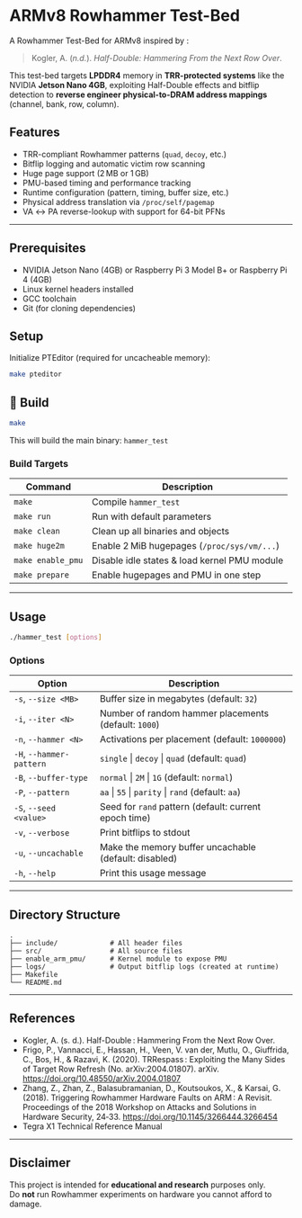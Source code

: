 # ARMv8 Rowhammer Test-Bed

A Rowhammer Test-Bed for ARMv8 inspired by :

> Kogler, A. (*n.d.*). *Half-Double: Hammering From the Next Row Over*.  

This test-bed targets **LPDDR4** memory in **TRR-protected systems** like the NVIDIA **Jetson Nano 4GB**, exploiting Half-Double effects and bitflip detection to **reverse engineer physical-to-DRAM address mappings** (channel, bank, row, column).

## Features

- TRR-compliant Rowhammer patterns (`quad`, `decoy`, etc.)
- Bitflip logging and automatic victim row scanning
- Huge page support (2 MB or 1 GB)
- PMU-based timing and performance tracking
- Runtime configuration (pattern, timing, buffer size, etc.)
- Physical address translation via `/proc/self/pagemap`
- VA ↔ PA reverse-lookup with support for 64-bit PFNs

---

## Prerequisites

- NVIDIA Jetson Nano (4GB) or Raspberry Pi 3 Model B+ or Raspberry Pi 4 (4GB)
- Linux kernel headers installed
- GCC toolchain
- Git (for cloning dependencies)

## Setup

Initialize PTEditor (required for uncacheable memory):
```sh
make pteditor
```

## 🔧 Build

```sh
make
```

This will build the main binary: `hammer_test`

### Build Targets

| Command              | Description                                    |
|----------------------|------------------------------------------------|
| `make`               | Compile `hammer_test`                          |
| `make run`           | Run with default parameters                    |
| `make clean`         | Clean up all binaries and objects              |
| `make huge2m`        | Enable 2 MiB hugepages (`/proc/sys/vm/...`)    |
| `make enable_pmu`    | Disable idle states & load kernel PMU module   |
| `make prepare`       | Enable hugepages and PMU in one step           |

---

## Usage

```sh
./hammer_test [options]
```

### Options

| Option                  | Description                                                 |
|--------------------------|-------------------------------------------------------------|
| `-s`, `--size <MB>`     | Buffer size in megabytes (default: `32`)                   |
| `-i`, `--iter <N>`      | Number of random hammer placements (default: `1000`)       |
| `-n`, `--hammer <N>`    | Activations per placement (default: `1000000`)             |
| `-H`, `--hammer-pattern`| `single` \| `decoy` \| `quad` (default: `quad`)            |
| `-B`, `--buffer-type`   | `normal` \| `2M` \| `1G` (default: `normal`)               |
| `-P`, `--pattern`       | `aa` \| `55` \| `parity` \| `rand` (default: `aa`)          |
| `-S`, `--seed <value>`  | Seed for `rand` pattern (default: current epoch time)      |
| `-v`, `--verbose`       | Print bitflips to stdout                                   |
| `-u`, `--uncachable`     | Make the memory buffer uncachable (default: disabled)         |
| `-h`, `--help`          | Print this usage message                                   |

---

## Directory Structure

```
.
├── include/             # All header files
├── src/                 # All source files
├── enable_arm_pmu/      # Kernel module to expose PMU
├── logs/                # Output bitflip logs (created at runtime)
├── Makefile
└── README.md
```

---

## References

- Kogler, A. (s. d.). Half-Double : Hammering From the Next Row Over.
- Frigo, P., Vannacci, E., Hassan, H., Veen, V. van der, Mutlu, O., Giuffrida, C., Bos, H., & Razavi, K. (2020). TRRespass : Exploiting the Many Sides of Target Row Refresh (No. arXiv:2004.01807). arXiv. https://doi.org/10.48550/arXiv.2004.01807
- Zhang, Z., Zhan, Z., Balasubramanian, D., Koutsoukos, X., & Karsai, G. (2018). Triggering Rowhammer Hardware Faults on ARM : A Revisit. Proceedings of the 2018 Workshop on Attacks and Solutions in Hardware Security, 24‑33. https://doi.org/10.1145/3266444.3266454
- Tegra X1 Technical Reference Manual

---

## Disclaimer

This project is intended for **educational and research** purposes only.  
Do **not** run Rowhammer experiments on hardware you cannot afford to damage.

